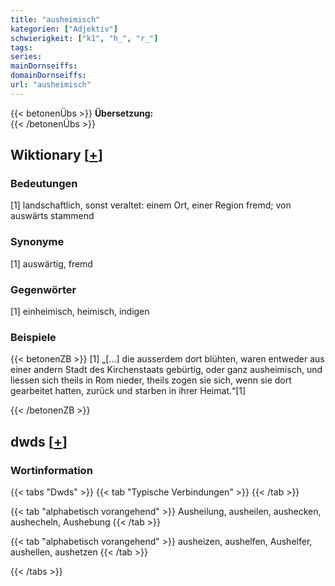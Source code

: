 ```yaml
---
title: "ausheimisch"
kategorien: ["Adjektiv"]
schwierigkeit: ["k1", "h_", "r_"]
tags:
series:
mainDornseiffs:
domainDornseiffs:
url: "ausheimisch"
---
```


{{< betonenÜbs >}}
**Übersetzung:**  
{{< /betonenÜbs >}}

## Wiktionary [[+](https://de.wiktionary.org/wiki/ausheimisch)]

### Bedeutungen
[1] landschaftlich, sonst veraltet: einem Ort, einer Region fremd; von auswärts stammend  

### Synonyme
[1] auswärtig, fremd  

### Gegenwörter
[1] einheimisch, heimisch, indigen  

### Beispiele
{{< betonenZB >}}
[1] „[…] die ausserdem dort blühten, waren entweder aus einer andern Stadt des Kirchenstaats gebürtig, oder ganz ausheimisch, und liessen sich theils in Rom nieder, theils zogen sie sich, wenn sie dort gearbeitet hatten, zurück und starben in ihrer Heimat.“[1]  

{{< /betonenZB >}}


## dwds [[+](https://www.dwds.de/wb/ausheimisch)]

### Wortinformation
{{< tabs "Dwds" >}}
{{< tab "Typische Verbindungen" >}}
{{< /tab >}}

{{< tab "alphabetisch vorangehend" >}}
Ausheilung, ausheilen, aushecken, aushecheln, Aushebung
{{< /tab >}}

{{< tab "alphabetisch vorangehend" >}}
ausheizen, aushelfen, Aushelfer, aushellen, aushetzen
{{< /tab >}}

{{< /tabs >}}

